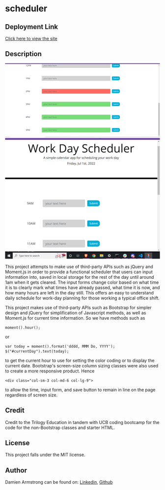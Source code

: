 # scheduler

## Deployment Link
<a href="https://pirosvs.github.io/scheduler/">Click here to view the site</a>

## Description
<img src="./images/manipulated-time-classes.png" alt="Display of color-coded times"/>
<img src="./images/small-schedule.png" alt="Schedule at smaller screen size"/>

This project attempts to make use of third-party APIs such as jQuery and Moment.js in order to provide a functional scheduler that users can input information into, saved in local storage for the rest of the day until around 1am when it gets cleared. The input forms change color based on what time it is to clearly mark what times have already passed, what time it is now, and how many hours are left in the day still. This offers an easy to understand daily schedule for work-day planning for those working a typical office shift.

This project makes use of third-party APIs such as Bootstrap for simpler design and jQuery for simplification of Javascript methods, as well as Moment.js for current time information. So we have methods such as 
```
moment().hour();
```
or
```
var today = moment().format('dddd, MMM Do, YYYY');
$("#currentDay").text(today);
```
to get the current hour to use for setting the color coding or to display the current date. Bootstrap's screen-size column sizing classes were also used to create a more responsive product. Hence

```
<div class="col-sm-3 col-md-6 col-lg-9">
```
to allow the time, input form, and save button to remain in line on the page regardless of screen size.

## Credit
Credit to the Trilogy Education in tandem with UCB coding bootcamp for the code for the non-Bootstrap classes and starter HTML.

## License
This project falls under the MIT license.

## Author
Damien Armstrong can be found on: <a href="https://www.linkedin.com/in/damien-armstrong-412319138/">Linkedin</a>, <a href="https://github.com/pirosvs">Github</a>